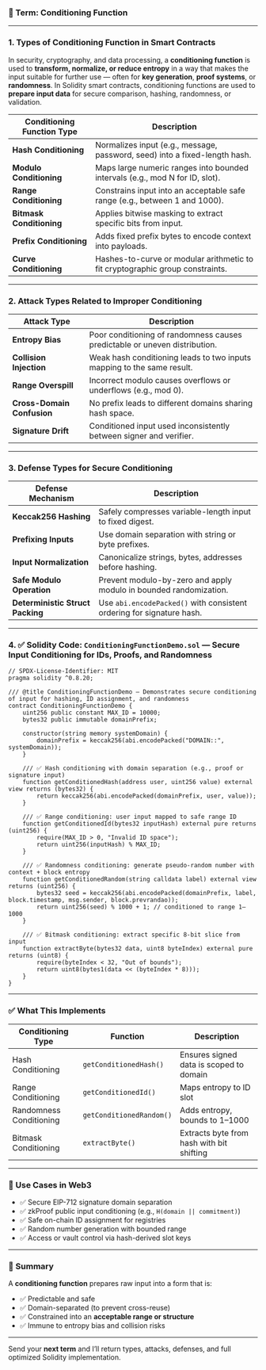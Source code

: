 ### 🔐 Term: **Conditioning Function**

---

### 1. **Types of Conditioning Function in Smart Contracts**

In security, cryptography, and data processing, a **conditioning function** is used to **transform, normalize, or reduce entropy** in a way that makes the input suitable for further use — often for **key generation**, **proof systems**, or **randomness**. In Solidity smart contracts, conditioning functions are used to **prepare input data** for secure comparison, hashing, randomness, or validation.

| Conditioning Function Type | Description                                                                   |
| -------------------------- | ----------------------------------------------------------------------------- |
| **Hash Conditioning**      | Normalizes input (e.g., message, password, seed) into a fixed-length hash.    |
| **Modulo Conditioning**    | Maps large numeric ranges into bounded intervals (e.g., mod N for ID, slot).  |
| **Range Conditioning**     | Constrains input into an acceptable safe range (e.g., between 1 and 1000).    |
| **Bitmask Conditioning**   | Applies bitwise masking to extract specific bits from input.                  |
| **Prefix Conditioning**    | Adds fixed prefix bytes to encode context into payloads.                      |
| **Curve Conditioning**     | Hashes-to-curve or modular arithmetic to fit cryptographic group constraints. |

---

### 2. **Attack Types Related to Improper Conditioning**

| Attack Type                | Description                                                                |
| -------------------------- | -------------------------------------------------------------------------- |
| **Entropy Bias**           | Poor conditioning of randomness causes predictable or uneven distribution. |
| **Collision Injection**    | Weak hash conditioning leads to two inputs mapping to the same result.     |
| **Range Overspill**        | Incorrect modulo causes overflows or underflows (e.g., mod 0).             |
| **Cross-Domain Confusion** | No prefix leads to different domains sharing hash space.                   |
| **Signature Drift**        | Conditioned input used inconsistently between signer and verifier.         |

---

### 3. **Defense Types for Secure Conditioning**

| Defense Mechanism                | Description                                                           |
| -------------------------------- | --------------------------------------------------------------------- |
| **Keccak256 Hashing**            | Safely compresses variable-length input to fixed digest.              |
| **Prefixing Inputs**             | Use domain separation with string or byte prefixes.                   |
| **Input Normalization**          | Canonicalize strings, bytes, addresses before hashing.                |
| **Safe Modulo Operation**        | Prevent modulo-by-zero and apply modulo in bounded randomization.     |
| **Deterministic Struct Packing** | Use `abi.encodePacked()` with consistent ordering for signature hash. |

---

### 4. ✅ Solidity Code: `ConditioningFunctionDemo.sol` — Secure Input Conditioning for IDs, Proofs, and Randomness

```solidity
// SPDX-License-Identifier: MIT
pragma solidity ^0.8.20;

/// @title ConditioningFunctionDemo — Demonstrates secure conditioning of input for hashing, ID assignment, and randomness
contract ConditioningFunctionDemo {
    uint256 public constant MAX_ID = 10000;
    bytes32 public immutable domainPrefix;

    constructor(string memory systemDomain) {
        domainPrefix = keccak256(abi.encodePacked("DOMAIN::", systemDomain));
    }

    /// ✅ Hash conditioning with domain separation (e.g., proof or signature input)
    function getConditionedHash(address user, uint256 value) external view returns (bytes32) {
        return keccak256(abi.encodePacked(domainPrefix, user, value));
    }

    /// ✅ Range conditioning: user input mapped to safe range ID
    function getConditionedId(bytes32 inputHash) external pure returns (uint256) {
        require(MAX_ID > 0, "Invalid ID space");
        return uint256(inputHash) % MAX_ID;
    }

    /// ✅ Randomness conditioning: generate pseudo-random number with context + block entropy
    function getConditionedRandom(string calldata label) external view returns (uint256) {
        bytes32 seed = keccak256(abi.encodePacked(domainPrefix, label, block.timestamp, msg.sender, block.prevrandao));
        return uint256(seed) % 1000 + 1; // conditioned to range 1–1000
    }

    /// ✅ Bitmask conditioning: extract specific 8-bit slice from input
    function extractByte(bytes32 data, uint8 byteIndex) external pure returns (uint8) {
        require(byteIndex < 32, "Out of bounds");
        return uint8(bytes1(data << (byteIndex * 8)));
    }
}
```

---

### ✅ What This Implements

| Conditioning Type       | Function                 | Description                               |
| ----------------------- | ------------------------ | ----------------------------------------- |
| Hash Conditioning       | `getConditionedHash()`   | Ensures signed data is scoped to domain   |
| Range Conditioning      | `getConditionedId()`     | Maps entropy to ID slot                   |
| Randomness Conditioning | `getConditionedRandom()` | Adds entropy, bounds to 1–1000            |
| Bitmask Conditioning    | `extractByte()`          | Extracts byte from hash with bit shifting |

---

### 🔐 Use Cases in Web3

* ✅ Secure EIP-712 signature domain separation
* ✅ zkProof public input conditioning (e.g., `H(domain || commitment)`)
* ✅ Safe on-chain ID assignment for registries
* ✅ Random number generation with bounded range
* ✅ Access or vault control via hash-derived slot keys

---

### 🧠 Summary

A **conditioning function** prepares raw input into a form that is:

* ✅ Predictable and safe
* ✅ Domain-separated (to prevent cross-reuse)
* ✅ Constrained into an **acceptable range or structure**
* ✅ Immune to entropy bias and collision risks

---

Send your **next term** and I’ll return types, attacks, defenses, and full optimized Solidity implementation.
